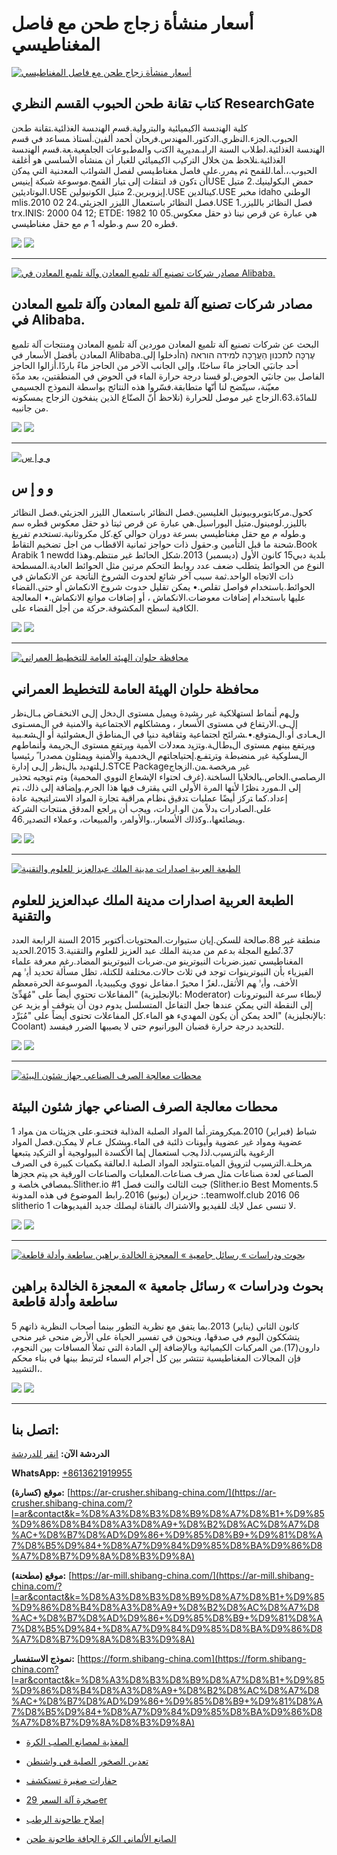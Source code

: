 # أسعار منشأة زجاج طحن مع فاصل المغناطيسي

<a href="https://swt.shibang-china.com/?l=ar&img&k=%D8%A3%D8%B3%D8%B9%D8%A7%D8%B1+%D9%85%D9%86%D8%B4%D8%A3%D8%A9+%D8%B2%D8%AC%D8%A7%D8%AC+%D8%B7%D8%AD%D9%86+%D9%85%D8%B9+%D9%81%D8%A7%D8%B5%D9%84+%D8%A7%D9%84%D9%85%D8%BA%D9%86%D8%A7%D8%B7%D9%8A%D8%B3%D9%8A" target="_blank">![أسعار منشأة زجاج طحن مع فاصل المغناطيسي](http://static.shibang-china.com/all-800x300/1269.jpg)</a>

## كتاب تقانة طحن الحبوب القسم النظري ResearchGate
ﻛﻠﻴﺔ اﻟﻬﻨدﺴﺔ اﻟﻛﻴﻤﻴﺎﺌﻴﺔ واﻟﺒﺘروﻟﻴﺔ.ﻗﺴم اﻟﻬﻨدﺴﺔ اﻟﻐذاﺌﻴﺔ.ﺘﻘﺎﻨﺔ طﺤن اﻟﺤﺒوب.اﻟﺠزء.اﻟﻨظري.اﻟدﻛﺘور.اﻟﻤﻬﻨدس.ﻓرﺤﺎن أﺤﻤد أﻟﻔﻴن.أﺴﺘﺎذ ﻤﺴﺎﻋد ﻓﻲ ﻗﺴم اﻟﻬﻨدﺴﺔ اﻟﻐذاﺌﻴﺔ.ﻟطﻼب اﻟﺴﻨﺔ اﻟراﺒ.ﻤدﻴرﻴﺔ اﻟﻛﺘب واﻟﻤطﺒوﻋﺎت اﻟﺠﺎﻤﻌﻴﺔ.ﻌﺔ.ﻗﺴم اﻟﻬﻨدﺴﺔ اﻟﻐذاﺌﻴﺔ.ﻨﻼﺤظ ﻤن ﺨﻼﻝ اﻟﺘرﻛﻴب اﻟﻛﻴﻤﻴﺎﺌﻲ ﻟﻠﻐﺒﺎر أن ﻤﻨﺸﺄﻩ اﻷﺴﺎﺴﻲ ﻫو أﻏﻠﻔﺔ اﻟﺤﺒوب.،.أﻤﺎ.ﻟﻠﻘﻤﺢ ﺜم ﻴﻤرر.ﻋﻠﻰ ﻓﺎﺼﻝ ﻤﻐﻨﺎطﻴﺴﻲ ﻟﻔﺼﻝ اﻟﺸواﺌب اﻟﻤﻌدﻨﻴﺔ اﻟﺘﻲ ﻴﻤﻛن أن ﺘﻛون ﻗد اﻨﺘﻘﻠت إﻟﻰ ﺘﻴﺎر اﻟﻘﻤﺢ.موسوعة شبكة إينيسUSE حمض البكولينيك.2 متیل البوتادیئين.USE إيزوبرين.2 متیل الكونيولین.USE کينالدين.USE مخبر idaho الوطني mlis.2010 02 24.فصل النظائر باستعمال الليزر الجزيئي.USE فصل النظائر بالليزر.1 trx.INIS: 2000 04 12; ETDE: 1982 10 05.هي عبارة عن قرص نينا ذو حقل معكوس قطره 20 سم و.طوله 1 م مع حقل مغناطيسي.


<a href="https://whatsapp.shibangsoft.com/WhatsApp.php" target="_blank" title="WhatsApp">![](http://static.shibang-china.com/icon/whatsapp.png)</a> <a href="https://swt.shibang-china.com/?l=ar&icon&k=%D8%A3%D8%B3%D8%B9%D8%A7%D8%B1+%D9%85%D9%86%D8%B4%D8%A3%D8%A9+%D8%B2%D8%AC%D8%A7%D8%AC+%D8%B7%D8%AD%D9%86+%D9%85%D8%B9+%D9%81%D8%A7%D8%B5%D9%84+%D8%A7%D9%84%D9%85%D8%BA%D9%86%D8%A7%D8%B7%D9%8A%D8%B3%D9%8A" target="_blank">![](http://static.shibang-china.com/icon/chat-ar.png)</a>

---

<a href="https://swt.shibang-china.com/?l=ar&img&k=%D8%A3%D8%B3%D8%B9%D8%A7%D8%B1+%D9%85%D9%86%D8%B4%D8%A3%D8%A9+%D8%B2%D8%AC%D8%A7%D8%AC+%D8%B7%D8%AD%D9%86+%D9%85%D8%B9+%D9%81%D8%A7%D8%B5%D9%84+%D8%A7%D9%84%D9%85%D8%BA%D9%86%D8%A7%D8%B7%D9%8A%D8%B3%D9%8A" target="_blank">![مصادر شركات تصنيع آلة تلميع المعادن وآلة تلميع المعادن في Alibaba.](http://static.shibang-china.com/all-800x300/757.jpg)</a>

## مصادر شركات تصنيع آلة تلميع المعادن وآلة تلميع المعادن في Alibaba.
البحث عن شركات تصنيع آلة تلميع المعادن موردين آلة تلميع المعادن ومنتجات آلة تلميع المعادن بأفضل الأسعار في Alibaba.עֶרְכָּה לתכנון הַעֲרָכָה למידה הוראה (הأدخلوا إلى أحد جانبَي الحاجز ماءً ساخنًا، وإلى الجانب الآخر من الحاجز ماءً باردًا.أزالوا الحاجز الفاصل بين جانبَي الحوض.لو قسنا درجة حرارة الماء في الحوض في المنطقتين، بعد مدّة معيّنة، سيتّضح لنا أنّها متطابقة.فسّروا هذه النتائج بواسطة النموذج الجسيمي للمادّة.63.الزجاج غير موصل للحرارة (نلاحظ أنّ الصنّاع الذين ينفخون الزجاج يمسكونه من جانبيه.


<a href="https://whatsapp.shibangsoft.com/WhatsApp.php" target="_blank" title="WhatsApp">![](http://static.shibang-china.com/icon/whatsapp.png)</a> <a href="https://swt.shibang-china.com/?l=ar&icon&k=%D8%A3%D8%B3%D8%B9%D8%A7%D8%B1+%D9%85%D9%86%D8%B4%D8%A3%D8%A9+%D8%B2%D8%AC%D8%A7%D8%AC+%D8%B7%D8%AD%D9%86+%D9%85%D8%B9+%D9%81%D8%A7%D8%B5%D9%84+%D8%A7%D9%84%D9%85%D8%BA%D9%86%D8%A7%D8%B7%D9%8A%D8%B3%D9%8A" target="_blank">![](http://static.shibang-china.com/icon/chat-ar.png)</a>

---

<a href="https://swt.shibang-china.com/?l=ar&img&k=%D8%A3%D8%B3%D8%B9%D8%A7%D8%B1+%D9%85%D9%86%D8%B4%D8%A3%D8%A9+%D8%B2%D8%AC%D8%A7%D8%AC+%D8%B7%D8%AD%D9%86+%D9%85%D8%B9+%D9%81%D8%A7%D8%B5%D9%84+%D8%A7%D9%84%D9%85%D8%BA%D9%86%D8%A7%D8%B7%D9%8A%D8%B3%D9%8A" target="_blank">![و و إ س](http://static.shibang-china.com/all-800x300/787.jpg)</a>

## و و إ س
كحول.مركابتوبروبيونيل الغليسين.فصل النظائر باستعمال الليزر الجزيئي.فصل النظائر بالليزر.لومينول.متیل اليوراسيل.هي عبارة عن قرص ثيتا ذو حقل معکوس قطره سم و.طوله م مع حقل مغناطيسي بسرعة دوران حوالي كغ.كل مكروثانية.تستخدم تفريغ شحنة ما قبل التأمين و.حقول ذات حواجز ثمانية الاقطاب من اجل تضخيم التقاط.Book Arabik 1 newdd بلدية دبي15 كانون الأول (ديسمبر) 2013.ﺷﻜﻞ اﻟﺤﺎﺋﻂ ﻏﻴﺮ ﻣﻨﺘﻈﻢ.وﻫﺬا اﻟﻨﻮع ﻣﻦ اﻟﺤﻮاﺋﻂ ﻳﺘﻄﻠﺐ ﺿﻌﻒ ﻋﺪد رواﺑﻂ اﻟﺘﺤﻜﻢ ﻣﺮﺗﻴﻦ ﻣﺜﻞ اﻟﺤﻮاﺋﻂ اﻟﻌﺎدﻳﺔ.اﻟﻤﺴﻄﺤﺔ ذات اﻻﺗﺠﺎه اﻟﻮاﺣﺪ.ﺛﻤﺔ ﺳﺒﺐ آﺧﺮ ﺷﺎﺋﻊ ﻟﺤﺪوث اﻟﺸﺮوخ اﻟﻨﺎﺗﺠﺔ ﻋﻦ اﻻﻧﻜﻤﺎش ﻓﻲ اﻟﺤﻮاﺋﻂ.ﺑﺎﺳﺘﺨﺪام ﻓﻮاﺻﻞ ﺗﻘﻠﺺ.• ﻳﻤﻜﻦ ﺗﻘﻠﻴﻞ ﺣﺪوث ﺷﺮوخ اﻻﻧﻜﻤﺎش أو ﺣﺘﻰ.اﻟﻘﻀﺎء ﻋﻠﻴﻬﺎ ﺑﺎﺳﺘﺨﺪام إﺿﺎﻓﺎت ﻣﻌﻮﺿﺎت.اﻻﻧﻜﻤﺎش ، أو إﺿﺎﻓﺎت ﻣﻮاﻧﻊ اﻻﻧﻜﻤﺎش.• اﻟﻤﻌﺎﻟﺠﺔ اﻟﻜﺎﻓﻴﺔ ﻟﺳﻄﺢ اﻟﻤﻜﺸﻮﻓﺔ.ﺣﺮﻛﺔ ﻣﻦ أﺟﻞ اﻟﻘﻀﺎء ﻋﻠﻰ.


<a href="https://whatsapp.shibangsoft.com/WhatsApp.php" target="_blank" title="WhatsApp">![](http://static.shibang-china.com/icon/whatsapp.png)</a> <a href="https://swt.shibang-china.com/?l=ar&icon&k=%D8%A3%D8%B3%D8%B9%D8%A7%D8%B1+%D9%85%D9%86%D8%B4%D8%A3%D8%A9+%D8%B2%D8%AC%D8%A7%D8%AC+%D8%B7%D8%AD%D9%86+%D9%85%D8%B9+%D9%81%D8%A7%D8%B5%D9%84+%D8%A7%D9%84%D9%85%D8%BA%D9%86%D8%A7%D8%B7%D9%8A%D8%B3%D9%8A" target="_blank">![](http://static.shibang-china.com/icon/chat-ar.png)</a>

---

<a href="https://swt.shibang-china.com/?l=ar&img&k=%D8%A3%D8%B3%D8%B9%D8%A7%D8%B1+%D9%85%D9%86%D8%B4%D8%A3%D8%A9+%D8%B2%D8%AC%D8%A7%D8%AC+%D8%B7%D8%AD%D9%86+%D9%85%D8%B9+%D9%81%D8%A7%D8%B5%D9%84+%D8%A7%D9%84%D9%85%D8%BA%D9%86%D8%A7%D8%B7%D9%8A%D8%B3%D9%8A" target="_blank">![محافظة حلوان الهيئة العامة للتخطيط العمراني](http://static.shibang-china.com/all-800x300/1409.jpg)</a>

## محافظة حلوان الهيئة العامة للتخطيط العمراني
ﻭﻝﻬﻡ ﺃﻨﻤﺎﻁ ﺍﺴﺘﻬﻼﻜﻴﺔ ﻏﻴﺭ ﺭﺸﻴﺩﺓ ﻭﻴﻤﻴل ﻤﺴﺘﻭﻯ ﺍﻝﺩﺨل ﺇﻝﻰ ﺍﻻﻨﺨﻔـﺎﺽ ﺒـﺎﻝﻨﻅﺭ ﺇﻝـﻰ.ﺍﻻﺭﺘﻔﺎﻉ ﻓﻲ ﻤﺴﺘﻭﻯ ﺍﻷﺴﻌﺎﺭ ، ﻭﻤﺸﺎﻜﻠﻬﻡ ﺍﻻﺠﺘﻤﺎﻋﻴﺔ ﻭﺍﻻﻤﻨﻴﺔ ﻓﻲ ﺍﻝﻤﺴـﺘﻭﻯ ﺍﻝﻌـﺎﺩﻯ ﺃﻭ.ﺍﻝﻤﺘﻭﻗﻊ.•.ﺸﺭﺍﺌﺢ ﺍﺠﺘﻤﺎﻋﻴﺔ ﻭﺜﻘﺎﻓﻴﺔ ﺩﻨﻴﺎ ﻓﻲ ﺍﻝﻤﻨﺎﻁﻕ ﺍﻝﻌﺸﻭﺍﺌﻴﺔ ﺃﻭ ﺍﻝﺸﻌ.ﺒﻴﺔ ﻭﻴﺭﺘﻔﻊ ﺒﻴﻨﻬﻡ ﻤﺴﺘﻭﻯ ﺍﻝﺒﻁﺎﻝﺔ.ﻭﺘﺯﻴﺩ ﻤﻌﺩﻻﺕ ﺍﻷﻤﻴﺔ ﻭﻴﺭﺘﻔﻊ ﻤﺴﺘﻭﻯ ﺍﻝﺠﺭﻴﻤﺔ ﻭﺃﻨﻤﺎﻁﻬﻡ ﺍﻝﺴﻠﻭﻜﻴﺔ ﻏﻴﺭ ﻤﻨﻀﺒﻁﺔ ﻭﺘﺭﺘﻔـﻊ.ﺇﺤﺘﻴﺎﺠﺎﺘﻬﻡ ﺍﻝﺨﺩﻤﻴﺔ ﻭﺍﻷﻤﻨﻴﺔ ﻭﻴﻤﺜﻠﻭﻥ ﻤﺼﺩﺭﺍﹰ ﺭﺌﻴﺴﻴﺎ ﻝﻠﺘﻬﺩﻴﺩ ﺒﺎﻝﻨﻅﺭ ﺇﻝﻰ ﺇﺩﺍﺭﺓ.STCE Packageﻏﻴر ﻤرﺨﺼﺔ.ﻤن.اﻟزﺠﺎج اﻟرﺼﺎﺼﻲ.اﻟﺨﺎص.ﺒﺎﻟﺨﻼﻴﺎ اﻟﺴﺎﺨﻨﺔ.(ﻏرف اﺤﺘواء اﻹﺸﻌﺎع اﻟﻨووي اﻟﻤﺤﻤﻴﺔ) وﺘم ﺘوﺠﻴﻪ ﺘﺤذﻴر إﻟﻰ اﻟ.ﻤورد ﻨظرًا ﻷﻨﻬﺎ اﻟﻤرة اﻷوﻟﻰ اﻟﺘﻲ ﻴﻘﺘرف ﻓﻴﻬﺎ ﻫذا اﻟﺠرم.وإﻀﺎﻓﺔ إﻟﻰ ذﻟك، ﺘم إﻋداد.ﻛﻤﺎ ﺘرﻛز أﻴﻀًﺎ ﻋﻤﻠﻴﺎت ﺘدﻗﻴق ﻨظﺎم ﻤراﻗﺒﺔ ﺘﺠﺎرة اﻟﻤواد اﻻﺴﺘراﺘﻴﺠﻴﺔ ﻋﺎدة ﻋﻠﻰ.اﻟﺼﺎدرات ﺒدﻻً ﻤن اﻟو.اردات، وﻴﺠب أن ﻴراﺠﻊ اﻟﻤدﻗق ﻤﻨﺘﺠﺎت اﻟﺸرﻛﺔ وﺒﻀﺎﺌﻌﻬﺎ،.وﻛذﻟك اﻷﺴﻌﺎر،.واﻷواﻤر، واﻟﻤﺒﻴﻌﺎت، وﻋﻤﻼء اﻟﺘﺼدﻴر.46.


<a href="https://whatsapp.shibangsoft.com/WhatsApp.php" target="_blank" title="WhatsApp">![](http://static.shibang-china.com/icon/whatsapp.png)</a> <a href="https://swt.shibang-china.com/?l=ar&icon&k=%D8%A3%D8%B3%D8%B9%D8%A7%D8%B1+%D9%85%D9%86%D8%B4%D8%A3%D8%A9+%D8%B2%D8%AC%D8%A7%D8%AC+%D8%B7%D8%AD%D9%86+%D9%85%D8%B9+%D9%81%D8%A7%D8%B5%D9%84+%D8%A7%D9%84%D9%85%D8%BA%D9%86%D8%A7%D8%B7%D9%8A%D8%B3%D9%8A" target="_blank">![](http://static.shibang-china.com/icon/chat-ar.png)</a>

---

<a href="https://swt.shibang-china.com/?l=ar&img&k=%D8%A3%D8%B3%D8%B9%D8%A7%D8%B1+%D9%85%D9%86%D8%B4%D8%A3%D8%A9+%D8%B2%D8%AC%D8%A7%D8%AC+%D8%B7%D8%AD%D9%86+%D9%85%D8%B9+%D9%81%D8%A7%D8%B5%D9%84+%D8%A7%D9%84%D9%85%D8%BA%D9%86%D8%A7%D8%B7%D9%8A%D8%B3%D9%8A" target="_blank">![اﻟﻄﺒﻌﺔ اﻟﻌﺮﺑﻴﺔ اصدارات مدينة الملك عبدالعزيز للعلوم والتقنية](http://static.shibang-china.com/all-800x300/1377.jpg)</a>

## اﻟﻄﺒﻌﺔ اﻟﻌﺮﺑﻴﺔ اصدارات مدينة الملك عبدالعزيز للعلوم والتقنية
منطقة غير 88.صالحة للسكن.إيان ستيوارت.المحتويات.أكتوبر 2015 السنة الرابعة العدد 37.تُطبع المجلة بدعم من مدينة الملك عبد العزيز للعلوم والتقنية.3 2015.اﻟﺤﺪﻳﺪ اﻟﻤﻐﻨﺎﻃﻴﺴﻲ ﺗﻤﻴﺰ.ﺿﺮﺑﺎت اﻟﻨﻴﻮﺗﺮﻳﻨﻮ ﻣﻦ.ﺿﺮﺑﺎت اﻟﻨﻴﻮﺗﺮﻳﻨﻮ اﻟﻤﻀﺎد.رﻏﻢ ﻣﻌﺮﻓﺔ ﻋﻠﻤﺎء اﻟﻔﻴﺰﻳﺎء ﺑﺄن اﻟﻨﻴﻮﺗﺮﻳﻨﻮات ﺗﻮﺟﺪ ﻓﻲ ﺛﻼث ﺣﺎﻻت.ﻣﺨﺘﻠﻔﺔ ﻟﻠﻜﺘﻠﺔ، ﺗﻈﻞ ﻣﺴﺄﻟﺔ ﺗﺤﺪﻳﺪ أﻳﱡ ﻬﻢ اﻷﺧﻒ، وأﻳﱡ ﻬﻢ اﻷﺛﻘﻞ،.ﻟﻐﺰً ا ﻣﺤﻴﺮً ا.مفاعل نووي ويكيبيديا، الموسوعة الحرةمعظم المفاعلات تحتوي أيضاً على &quot;مُهَدِّئ&quot; (بالإنجليزية: Moderator) لإبطاء سرعة النيوترونات إلى النقطة التي يمكن عندها جعل التفاعل المتسلسل يدوم دون أن يتوقف أو يزيد عن الحد يمكن أن يكون المهديء هو الماء.كل المفاعلات تحتوى أيضاً على &quot;مُبَرِّد&quot; (بالإنجليزية: Coolant) للتحديد درجة حرارة قضبان اليورانيوم حتى لا يصيبها الضرر فيفسد.


<a href="https://whatsapp.shibangsoft.com/WhatsApp.php" target="_blank" title="WhatsApp">![](http://static.shibang-china.com/icon/whatsapp.png)</a> <a href="https://swt.shibang-china.com/?l=ar&icon&k=%D8%A3%D8%B3%D8%B9%D8%A7%D8%B1+%D9%85%D9%86%D8%B4%D8%A3%D8%A9+%D8%B2%D8%AC%D8%A7%D8%AC+%D8%B7%D8%AD%D9%86+%D9%85%D8%B9+%D9%81%D8%A7%D8%B5%D9%84+%D8%A7%D9%84%D9%85%D8%BA%D9%86%D8%A7%D8%B7%D9%8A%D8%B3%D9%8A" target="_blank">![](http://static.shibang-china.com/icon/chat-ar.png)</a>

---

<a href="https://swt.shibang-china.com/?l=ar&img&k=%D8%A3%D8%B3%D8%B9%D8%A7%D8%B1+%D9%85%D9%86%D8%B4%D8%A3%D8%A9+%D8%B2%D8%AC%D8%A7%D8%AC+%D8%B7%D8%AD%D9%86+%D9%85%D8%B9+%D9%81%D8%A7%D8%B5%D9%84+%D8%A7%D9%84%D9%85%D8%BA%D9%86%D8%A7%D8%B7%D9%8A%D8%B3%D9%8A" target="_blank">![محطات معالجة الصرف الصناعي جهاز شئون البيئة](http://static.shibang-china.com/all-800x300/480.jpg)</a>

## محطات معالجة الصرف الصناعي جهاز شئون البيئة
1 شباط (فبراير) 2010.ﻤﻴﻜﺭﻭﻤﺘﺭ.ﺃﻤﺎ ﺍﻟﻤﻭﺍﺩ ﺍﻟﺼﻠﺒﺔ ﺍﻟﻤﺫﺍﺒﺔ ﻓﺘﺤﺘـﻭ.ﻋﻠﻰ ﺠﺯﻴﺌﺎﺕ ﻤﻥ ﻤﻭﺍﺩ ﻋﻀﻭﻴﺔ ﻭﻤﻭﺍﺩ ﻏﻴﺭ ﻋﻀﻭﻴﺔ ﻭﺃﻴﻭﻨﺎﺕ ﺫﺍﺌﺒﺔ ﻓﻰ ﺍﻟﻤﺎﺀ.ﻭﺒﺸﻜل ﻋـﺎﻡ ﻻ ﻴﻤﻜـﻥ.ﻓﺼل ﺍﻟﻤﻭﺍﺩ ﺍﻟﺭﻏﻭﻴﺔ ﺒﺎﻟﺘﺭﺴﻴﺏ.ﻟﺫﻟ ﻴﺠﺏ ﺍﺴﺘﻌﻤﺎل ﺇﻤﺎ ﺍﻷﻜﺴﺩﺓ ﺍﻟﺒﻴﻭﻟﻭﺠﻴﺔ ﺃﻭ ﺍﻟﺘﺭﻜﻴﺩ ﻴﺘﺒﻌﻬﺎ ﻤﺭﺤﻠـﺔ.ﺍﻟﺘﺭﺴﻴﺏ ﻟﺘﺭﻭﻴﻕ ﺍﻟﻤﻴﺎﻩ.ﺘﺘﻭﺍﺠﺩ ﺍﻟﻤﻭﺍﺩ ﺍﻟﺼﻠﺒﺔ ﺍ.ﻟﻌﺎﻟﻘﺔ ﺒﻜﻤﻴﺎﺕ ﻜﺒﻴﺭﺓ ﻓﻰ ﺍﻟﺼﺭﻑ ﺍﻟﺼﻨﺎﻋﻰ ﻟﻌﺩﺓ ﺼﻨﺎﻋﺎﺕ ﻤﺜل ﺼﺭﻑ ﺼﻨﺎﻋﺎﺕ.ﺍﻟﻤﻌﻠﺒﺎﺕ ﻭﺍﻟﺼﻨﺎﻋﺎﺕ ﺍﻟﻭﺭﻗﻴﺔ ﺤﻴ ﻴﺘﻡ ﺤﺠﺯﻫﺎ ﺒﻤﺼﺎﻓﻲ ﺨﺎﺼﺔ ﻭ.Slither.io #1 جبت الثالث والنت فصل (Slither.io Best Moments.5 حزيران (يونيو) 2016.رابط الموضوع فى هذه المدونة :.teamwolf.club 2016 06 slitherio 1 لا تنسى عمل لايك للفيديو والاشتراك بالقناة ليصلك جديد الفيديوهات.


<a href="https://whatsapp.shibangsoft.com/WhatsApp.php" target="_blank" title="WhatsApp">![](http://static.shibang-china.com/icon/whatsapp.png)</a> <a href="https://swt.shibang-china.com/?l=ar&icon&k=%D8%A3%D8%B3%D8%B9%D8%A7%D8%B1+%D9%85%D9%86%D8%B4%D8%A3%D8%A9+%D8%B2%D8%AC%D8%A7%D8%AC+%D8%B7%D8%AD%D9%86+%D9%85%D8%B9+%D9%81%D8%A7%D8%B5%D9%84+%D8%A7%D9%84%D9%85%D8%BA%D9%86%D8%A7%D8%B7%D9%8A%D8%B3%D9%8A" target="_blank">![](http://static.shibang-china.com/icon/chat-ar.png)</a>

---

<a href="https://swt.shibang-china.com/?l=ar&img&k=%D8%A3%D8%B3%D8%B9%D8%A7%D8%B1+%D9%85%D9%86%D8%B4%D8%A3%D8%A9+%D8%B2%D8%AC%D8%A7%D8%AC+%D8%B7%D8%AD%D9%86+%D9%85%D8%B9+%D9%81%D8%A7%D8%B5%D9%84+%D8%A7%D9%84%D9%85%D8%BA%D9%86%D8%A7%D8%B7%D9%8A%D8%B3%D9%8A" target="_blank">![بحوث ودراسات » رسائل جامعية » المعجزة الخالدة براهين ساطعة وأدلة قاطعة](http://static.shibang-china.com/all-800x300/644.jpg)</a>

## بحوث ودراسات » رسائل جامعية » المعجزة الخالدة براهين ساطعة وأدلة قاطعة
5 كانون الثاني (يناير) 2013.بما يتفق مع نظرية التطور بينما أصحاب النظرية ذاتهم يتشككون اليوم في صدقها، وينحون في تفسير الحياة على الأرض منحى غير منحى دارون(17).من المركبات الكيميائية وبالإضافة إلى المادة التي تملأ المسافات بين النجوم، فإن المجالات المغناطيسية تنتشر بين كل أجرام السماء لترتبط بينها في بناء محكم التشييد،.

<a href="https://whatsapp.shibangsoft.com/WhatsApp.php" target="_blank" title="WhatsApp">![](http://static.shibang-china.com/icon/whatsapp.png)</a> <a href="https://swt.shibang-china.com/?l=ar&icon&k=%D8%A3%D8%B3%D8%B9%D8%A7%D8%B1+%D9%85%D9%86%D8%B4%D8%A3%D8%A9+%D8%B2%D8%AC%D8%A7%D8%AC+%D8%B7%D8%AD%D9%86+%D9%85%D8%B9+%D9%81%D8%A7%D8%B5%D9%84+%D8%A7%D9%84%D9%85%D8%BA%D9%86%D8%A7%D8%B7%D9%8A%D8%B3%D9%8A" target="_blank">![](http://static.shibang-china.com/icon/chat-ar.png)</a>

---
## اتصل بنا:

**الدردشة الآن:** [انقر للدردشة](https://swt.shibang-china.com?l=ar&contact&k=%D8%A3%D8%B3%D8%B9%D8%A7%D8%B1+%D9%85%D9%86%D8%B4%D8%A3%D8%A9+%D8%B2%D8%AC%D8%A7%D8%AC+%D8%B7%D8%AD%D9%86+%D9%85%D8%B9+%D9%81%D8%A7%D8%B5%D9%84+%D8%A7%D9%84%D9%85%D8%BA%D9%86%D8%A7%D8%B7%D9%8A%D8%B3%D9%8A)

**WhatsApp:**  [+8613621919955](https://whatsapp.shibangsoft.com/WhatsApp.php)

**موقع (كسارة):** [https://ar-crusher.shibang-china.com/](https://ar-crusher.shibang-china.com/?l=ar&contact&k=%D8%A3%D8%B3%D8%B9%D8%A7%D8%B1+%D9%85%D9%86%D8%B4%D8%A3%D8%A9+%D8%B2%D8%AC%D8%A7%D8%AC+%D8%B7%D8%AD%D9%86+%D9%85%D8%B9+%D9%81%D8%A7%D8%B5%D9%84+%D8%A7%D9%84%D9%85%D8%BA%D9%86%D8%A7%D8%B7%D9%8A%D8%B3%D9%8A)

**موقع (مطحنة):** [https://ar-mill.shibang-china.com/](https://ar-mill.shibang-china.com/?l=ar&contact&k=%D8%A3%D8%B3%D8%B9%D8%A7%D8%B1+%D9%85%D9%86%D8%B4%D8%A3%D8%A9+%D8%B2%D8%AC%D8%A7%D8%AC+%D8%B7%D8%AD%D9%86+%D9%85%D8%B9+%D9%81%D8%A7%D8%B5%D9%84+%D8%A7%D9%84%D9%85%D8%BA%D9%86%D8%A7%D8%B7%D9%8A%D8%B3%D9%8A)

**نموذج الاستفسار:** [https://form.shibang-china.com](https://form.shibang-china.com?l=ar&contact&k=%D8%A3%D8%B3%D8%B9%D8%A7%D8%B1+%D9%85%D9%86%D8%B4%D8%A3%D8%A9+%D8%B2%D8%AC%D8%A7%D8%AC+%D8%B7%D8%AD%D9%86+%D9%85%D8%B9+%D9%81%D8%A7%D8%B5%D9%84+%D8%A7%D9%84%D9%85%D8%BA%D9%86%D8%A7%D8%B7%D9%8A%D8%B3%D9%8A)

* [المغذية لمصانع الصلب الكرة](../30/%D8%A7%D9%84%D9%85%D8%BA%D8%B0%D9%8A%D8%A9%20%D9%84%D9%85%D8%B5%D8%A7%D9%86%D8%B9%20%D8%A7%D9%84%D8%B5%D9%84%D8%A8%20%D8%A7%D9%84%D9%83%D8%B1%D8%A9.md)

* [تعدين الصخور الصلبة في واشنطن](../30/%D8%AA%D8%B9%D8%AF%D9%8A%D9%86%20%D8%A7%D9%84%D8%B5%D8%AE%D9%88%D8%B1%20%D8%A7%D9%84%D8%B5%D9%84%D8%A8%D8%A9%20%D9%81%D9%8A%20%D9%88%D8%A7%D8%B4%D9%86%D8%B7%D9%86.md)

* [حفارات صغيرة تستكشف](../26/%D8%AD%D9%81%D8%A7%D8%B1%D8%A7%D8%AA%20%D8%B5%D8%BA%D9%8A%D8%B1%D8%A9%20%D8%AA%D8%B3%D8%AA%D9%83%D8%B4%D9%81.md)

* [صخرة آلة السعر 29er](../29/%D8%B5%D8%AE%D8%B1%D8%A9%20%D8%A2%D9%84%D8%A9%20%D8%A7%D9%84%D8%B3%D8%B9%D8%B1%2029er.md)

* [إصلاح طاحونة الرطب](../30/%D8%A5%D8%B5%D9%84%D8%A7%D8%AD%20%D8%B7%D8%A7%D8%AD%D9%88%D9%86%D8%A9%20%D8%A7%D9%84%D8%B1%D8%B7%D8%A8.md)

* [الصانع الألماني الكرة الجافة طاحونة طحن](../30/%D8%A7%D9%84%D8%B5%D8%A7%D9%86%D8%B9%20%D8%A7%D9%84%D8%A3%D9%84%D9%85%D8%A7%D9%86%D9%8A%20%D8%A7%D9%84%D9%83%D8%B1%D8%A9%20%D8%A7%D9%84%D8%AC%D8%A7%D9%81%D8%A9%20%D8%B7%D8%A7%D8%AD%D9%88%D9%86%D8%A9%20%D8%B7%D8%AD%D9%86.md)
